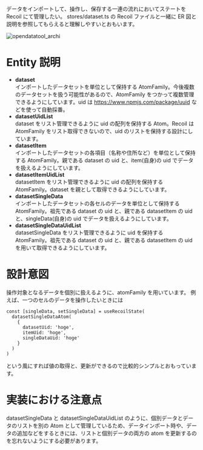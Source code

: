 データをインポートして、操作し、保存する一連の流れにおいてステートを Recoil にて管理したい。
stores/dataset.ts の Recoil ファイルと一緒に ER 図と説明を参照してもらえると理解しやすいとおもいます。

![opendatatool_archi](https://user-images.githubusercontent.com/18475563/192418980-c3496839-b972-47f7-8201-305f73623bc4.png)

# Entity 説明

- **dataset**  
  インポートしたデータセットを単位として保持する AtomFamily。今後複数のデータセットを扱う可能性があるので、AtomFamily をつかって複数管理できるようにしています。uid は https://www.npmjs.com/package/uuid などを使って自動採番。
- **datasetUidList**  
  dataset をリスト管理できるように uid の配列を保持する Atom。Recoil は AtomFamily をリスト取得できないので、uid のリストを保持する設計にしています。
- **datasetItem**  
  インポートしたデータセットの各項目（名称や住所など）を単位として保持する AtomFamily。親である dataset の uid と、item(自身)の uid でデータを扱えるようにしています。
- **datasetItemUidList**  
  datasetItem をリスト管理できるように uid の配列を保持する AtomFamily。dataset を親として取得できるようにしています。
- **datasetSingleData**  
  インポートしたデータセットの各セルのデータを単位として保持する AtomFamily。祖先である dataset の uid と、親である datasetItem の uid と、singleData(自身)の uid でデータを扱えるようにしています。
- **datasetSingleDataUidList**  
  datasetSingleData をリスト管理できるように uid を保持する AtomFamily。祖先である dataset の uid と、親である datasetItem の uid を用いて取得できるようにしています。

# 設計意図

操作対象となるデータを個別に扱えるように、atomFamily を用いています。
例えば、一つのセルのデータを操作したいときには

```
const [singleData, setSingleData] = useRecoilState(
  datasetSingleDataAtom(
    {
      datasetUid: 'hoge',
      itemUid: 'hoge',
      singleDataUid: 'hoge'
    }
  )
)
```

という風にすれば値の取得と、更新ができるので比較的シンプルとおもっています。

# 実装における注意点
datasetSingleData と datasetSingleDataUidList のように、個別データとデータのリストを別の Atom として管理しているため、データインポート時や、データの追加などをするときには、リストと個別データの両方の atom を更新するのを忘れないようにする必要があります。
